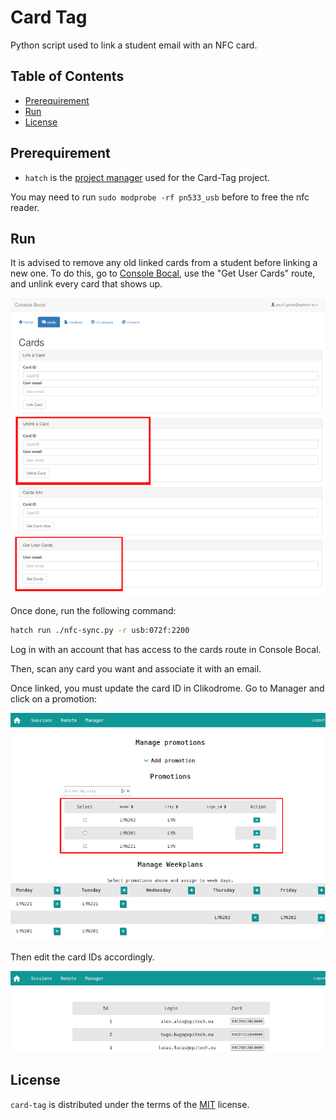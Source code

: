 # Card Tag
Python script used to link a student email with an NFC card.

## Table of Contents

- [Prerequirement](#prerequirement)
- [Run](#run)
- [License](#license)

## Prerequirement
- `hatch` is the [project manager](https://github.com/pypa/hatch) used for the Card-Tag project.

You may need to run `sudo modprobe -rf pn533_usb` before to free the nfc reader.


## Run
It is advised to remove any old linked cards from a student before linking a new one. To do this, go to [Console Bocal](https://console.bocal.org/#/cards), use the "Get User Cards" route, and unlink every card that shows up.

![routes in console bocal card page](img/Bocal_routes.png)


Once done, run the following command:

```bash
hatch run ./nfc-sync.py -r usb:072f:2200
```

Log in with an account that has access to the cards route in Console Bocal.

Then, scan any card you want and associate it with an email.

Once linked, you must update the card ID in Clikodrome. Go to Manager and click on a promotion:

![clikodrome manager page](img/Clikodrome_Manager.png)

Then edit the card IDs accordingly.

![clikodrome card page](img/Clikodrome_edit_ID.png)




## License

`card-tag` is distributed under the terms of the [MIT](https://spdx.org/licenses/MIT.html) license.
